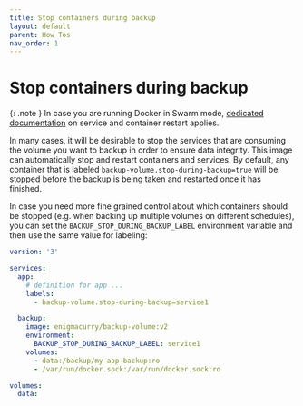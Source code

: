 ```yaml
---
title: Stop containers during backup
layout: default
parent: How Tos
nav_order: 1
---
```


# Stop containers during backup

{: .note }
In case you are running Docker in Swarm mode, [dedicated documentation](./use-with-docker-swarm.html) on service and container restart applies.

In many cases, it will be desirable to stop the services that are consuming the volume you want to backup in order to ensure data integrity.
This image can automatically stop and restart containers and services.
By default, any container that is labeled `backup-volume.stop-during-backup=true` will be stopped before the backup is being taken and restarted once it has finished.

In case you need more fine grained control about which containers should be stopped (e.g. when backing up multiple volumes on different schedules), you can set the `BACKUP_STOP_DURING_BACKUP_LABEL` environment variable and then use the same value for labeling:

```yml
version: '3'

services:
  app:
    # definition for app ...
    labels:
      - backup-volume.stop-during-backup=service1

  backup:
    image: enigmacurry/backup-volume:v2
    environment:
      BACKUP_STOP_DURING_BACKUP_LABEL: service1
    volumes:
      - data:/backup/my-app-backup:ro
      - /var/run/docker.sock:/var/run/docker.sock:ro

volumes:
  data:
```
